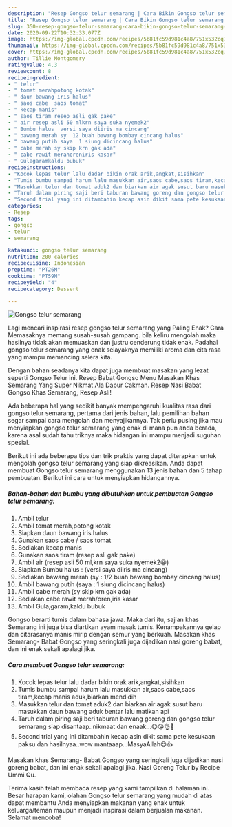 ```yaml
---
description: "Resep Gongso telur semarang | Cara Bikin Gongso telur semarang Yang Lezat"
title: "Resep Gongso telur semarang | Cara Bikin Gongso telur semarang Yang Lezat"
slug: 350-resep-gongso-telur-semarang-cara-bikin-gongso-telur-semarang-yang-lezat
date: 2020-09-22T10:32:33.077Z
image: https://img-global.cpcdn.com/recipes/5b81fc59d981c4a8/751x532cq70/gongso-telur-semarang-foto-resep-utama.jpg
thumbnail: https://img-global.cpcdn.com/recipes/5b81fc59d981c4a8/751x532cq70/gongso-telur-semarang-foto-resep-utama.jpg
cover: https://img-global.cpcdn.com/recipes/5b81fc59d981c4a8/751x532cq70/gongso-telur-semarang-foto-resep-utama.jpg
author: Tillie Montgomery
ratingvalue: 4.3
reviewcount: 8
recipeingredient:
- " telur"
- " tomat merahpotong kotak"
- " daun bawang iris halus"
- " saos cabe  saos tomat"
- " kecap manis"
- " saos tiram resep asli gak pake"
- " air resep asli 50 mlkrn saya suka nyemek2"
- " Bumbu halus  versi saya diiris ma cincang"
- " bawang merah sy  12 buah bawang bombay cincang halus"
- " bawang putih saya  1 siung dicincang halus"
- " cabe merah sy skip krn gak ada"
- " cabe rawit merahoreniris kasar"
- " Gulagaramkaldu bubuk"
recipeinstructions:
- "Kocok lepas telur lalu dadar bikin orak arik,angkat,sisihkan"
- "Tumis bumbu sampai harum lalu masukkan air,saos cabe,saos tiram,kecap manis aduk,biarkan mendidih"
- "Masukkan telur dan tomat aduk2 dan biarkan air agak susut baru masukkan daun bawang aduk bentar lalu matikan api"
- "Taruh dalam piring saji beri taburan bawang goreng dan gongso telur semarang siap disantaap..nikmaat dan enaak...😋😘👌🍝"
- "Second trial yang ini ditambahin kecap asin dikit sama pete kesukaan paksu dan hasilnyaa..wow mantaaap...MasyaAllah😋👍"
categories:
- Resep
tags:
- gongso
- telur
- semarang

katakunci: gongso telur semarang 
nutrition: 200 calories
recipecuisine: Indonesian
preptime: "PT26M"
cooktime: "PT59M"
recipeyield: "4"
recipecategory: Dessert

---
```



![Gongso telur semarang](https://img-global.cpcdn.com/recipes/5b81fc59d981c4a8/751x532cq70/gongso-telur-semarang-foto-resep-utama.jpg)

Lagi mencari inspirasi resep gongso telur semarang yang Paling Enak? Cara Memasaknya memang susah-susah gampang. bila keliru mengolah maka hasilnya tidak akan memuaskan dan justru cenderung tidak enak. Padahal gongso telur semarang yang enak selayaknya memiliki aroma dan cita rasa yang mampu memancing selera kita.

Dengan bahan seadanya kita dapat juga membuat masakan yang lezat seperti Gongso Telur ini. Resep Babat Gongso Menu Masakan Khas Semarang Yang Super Nikmat Ala Dapur Cakman. Resep Nasi Babat Gongso Khas Semarang, Resep Asli!

Ada beberapa hal yang sedikit banyak mempengaruhi kualitas rasa dari gongso telur semarang, pertama dari jenis bahan, lalu pemilihan bahan segar sampai cara mengolah dan menyajikannya. Tak perlu pusing jika mau menyiapkan gongso telur semarang yang enak di mana pun anda berada, karena asal sudah tahu triknya maka hidangan ini mampu menjadi suguhan spesial.


Berikut ini ada beberapa tips dan trik praktis yang dapat diterapkan untuk mengolah gongso telur semarang yang siap dikreasikan. Anda dapat membuat Gongso telur semarang menggunakan 13 jenis bahan dan 5 tahap pembuatan. Berikut ini cara untuk menyiapkan hidangannya.

<!--inarticleads1-->

##### Bahan-bahan dan bumbu yang dibutuhkan untuk pembuatan Gongso telur semarang:

1. Ambil  telur
1. Ambil  tomat merah,potong kotak
1. Siapkan  daun bawang iris halus
1. Gunakan  saos cabe / saos tomat
1. Sediakan  kecap manis
1. Gunakan  saos tiram (resep asli gak pake)
1. Ambil  air (resep asli 50 ml,krn saya suka nyemek2😀)
1. Siapkan  Bumbu halus : (versi saya diiris ma cincang)
1. Sediakan  bawang merah (sy : 1/2 buah bawang bombay cincang halus)
1. Ambil  bawang putih (saya : 1 siung dicincang halus)
1. Ambil  cabe merah (sy skip krn gak ada)
1. Sediakan  cabe rawit merah/oren,iris kasar
1. Ambil  Gula,garam,kaldu bubuk


Gongso berarti tumis dalam bahasa jawa. Maka dari itu, sajian khas Semarang ini juga bisa diartikan ayam masak tumis. Kenampakannya gelap dan citarasanya manis mirip dengan semur yang berkuah. Masakan khas Semarang- Babat Gongso yang seringkali juga dijadikan nasi goreng babat, dan ini enak sekali apalagi jika. 

<!--inarticleads2-->

##### Cara membuat Gongso telur semarang:

1. Kocok lepas telur lalu dadar bikin orak arik,angkat,sisihkan
1. Tumis bumbu sampai harum lalu masukkan air,saos cabe,saos tiram,kecap manis aduk,biarkan mendidih
1. Masukkan telur dan tomat aduk2 dan biarkan air agak susut baru masukkan daun bawang aduk bentar lalu matikan api
1. Taruh dalam piring saji beri taburan bawang goreng dan gongso telur semarang siap disantaap..nikmaat dan enaak...😋😘👌🍝
1. Second trial yang ini ditambahin kecap asin dikit sama pete kesukaan paksu dan hasilnyaa..wow mantaaap...MasyaAllah😋👍


Masakan khas Semarang- Babat Gongso yang seringkali juga dijadikan nasi goreng babat, dan ini enak sekali apalagi jika. Nasi Goreng Telur by Recipe Ummi Qu. 

Terima kasih telah membaca resep yang kami tampilkan di halaman ini. Besar harapan kami, olahan Gongso telur semarang yang mudah di atas dapat membantu Anda menyiapkan makanan yang enak untuk keluarga/teman maupun menjadi inspirasi dalam berjualan makanan. Selamat mencoba!
